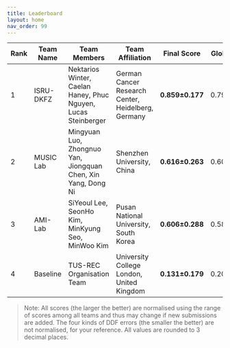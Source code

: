 ```yaml
---
title: Leaderboard
layout: home
nav_order: 99
---
```

| **Rank** | **Team Name** | **Team Members**                              | **Team Affiliation**                      | **Final Score** | **Global Score** | **Local Score** | **Pixel Score** | **Landmark Score** |     **GPE (mm)**      |     **GLE (mm)**      |     **LPE (mm)**     |     **LLE (mm)**     | **Run Time (s)** |
|----------|---------------|-----------------------------------------------|-------------------------------------------|-----------------|------------------|-----------------|-----------------|--------------------|------------------|------------------|-----------------|-----------------|------------------|
|  1   |ISRU-DKFZ| Nektarios Winter, Caelan Haney, Phuc Nguyen, Lucas Steinberger | German Cancer Research Center, Heidelberg, Germany | **0.859±0.177** | 0.796±0.276  | 0.921±0.149 | 0.887±0.165 |  0.831±0.208   | 7.726±4.241  | 6.861±4.634  | 0.103±0.018 | 0.090±0.024 | 7.311±0.791  |
|  2   | MUSIC Lab | Mingyuan Luo, Zhongnuo Yan, Jiongquan Chen, Xin Yang, Dong Ni | Shenzhen University, China                | **0.616±0.263** | 0.601±0.372  | 0.631±0.244 | 0.629±0.261 |  0.603±0.290   | 9.059±4.635  | 8.006±4.895  | 0.112±0.018 | 0.098±0.026 | 3.287±0.489  |
|  3   |  AMI-Lab  | SiYeoul Lee, SeonHo Kim, MinKyung Seo, MinWoo Kim | Pusan National University, South Korea | **0.606±0.288** | 0.580±0.377  | 0.633±0.288 | 0.628±0.295 |  0.584±0.306   | 9.696±6.116  | 8.698±6.337  | 0.114±0.026 | 0.103±0.036 | 49.650±6.280 |
|  4   |  Baseline | TUS-REC Organisation Team                     | University College London, United Kingdom | **0.131±0.179** | 0.201±0.302  | 0.061±0.130 | 0.106±0.166 |  0.155±0.210   | 12.490±5.462 | 11.129±5.838 | 0.135±0.024 | 0.118±0.031 | 13.049±1.954 |

> Note: All scores (the larger the better) are normalised using the range of scores among all teams and thus may change if new submissions are added. The four kinds of DDF errors (the smaller the better) are not normalised, for your reference. All values are rounded to 3 decimal places.

